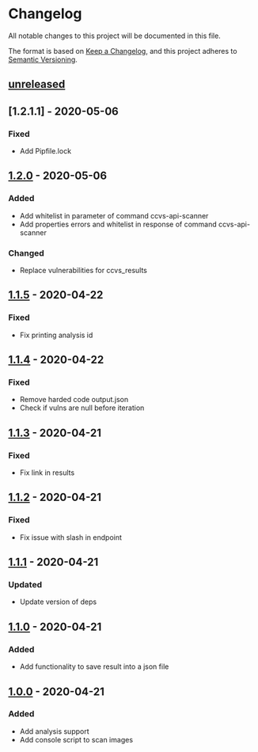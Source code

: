 # Changelog

All notable changes to this project will be documented in this file.

The format is based on [Keep a Changelog](https://keepachangelog.com/en/1.0.0/),
and this project adheres to [Semantic Versioning](https://semver.org/spec/v2.0.0.html).

## [unreleased]

## [1.2.1.1] - 2020-05-06
### Fixed
- Add Pipfile.lock

## [1.2.0] - 2020-05-06
### Added
- Add whitelist in parameter of command ccvs-api-scanner
- Add properties errors and whitelist in response of command ccvs-api-scanner
### Changed
- Replace vulnerabilities for ccvs_results

## [1.1.5] - 2020-04-22
### Fixed
- Fix printing analysis id

## [1.1.4] - 2020-04-22
### Fixed
- Remove harded code output.json
- Check if vulns are null before iteration

## [1.1.3] - 2020-04-21
### Fixed
- Fix link in results

## [1.1.2] - 2020-04-21
### Fixed
- Fix issue with slash in endpoint

## [1.1.1] - 2020-04-21
### Updated
- Update version of deps

## [1.1.0] - 2020-04-21
### Added
- Add functionality to save result into a json file

## [1.0.0] - 2020-04-21
### Added
- Add analysis support
- Add console script to scan images

[unreleased]: https://github.com/william-Hill-Online/CCVS-API-Client/compare/v1.2.0.1...HEAD
[1.2.0]: https://github.com/william-Hill-Online/CCVS-API-Client/compare/v1.2.0...v1.2.0.1
[1.2.0]: https://github.com/william-Hill-Online/CCVS-API-Client/compare/v1.1.5...v1.2.0
[1.1.5]: https://github.com/william-Hill-Online/CCVS-API-Client/compare/v1.1.4...v1.1.5
[1.1.4]: https://github.com/william-Hill-Online/CCVS-API-Client/compare/v1.1.3...v1.1.4
[1.1.3]: https://github.com/william-Hill-Online/CCVS-API-Client/compare/v1.1.2...v1.1.3
[1.1.2]: https://github.com/william-Hill-Online/CCVS-API-Client/compare/v1.1.1...v1.1.2
[1.1.1]: https://github.com/william-Hill-Online/CCVS-API-Client/compare/v1.1.0...v1.1.1
[1.1.0]: https://github.com/william-Hill-Online/CCVS-API-Client/compare/v1.0.0...v1.1.0
[1.0.0]: https://github.com/william-Hill-Online/CCVS-API-Client/releases/tag/v1.0.0
